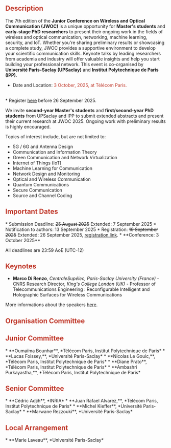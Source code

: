 <!-- ## Description -->
<h2 style="color:#c0392b;">Description</h2>

The 7th edition of the **Junior Conference on Wireless and Optical Communication (JWOC)** is a unique opportunity for **Master's students** and **early-stage PhD researchers** to present their ongoing work in the fields of wireless and optical communication, networking, machine learning, security, and IoT. Whether you're sharing preliminary results or showcasing a complete study, JWOC provides a supportive environment to develop your scientific communication skills. Keynote talks by leading researchers from academia and industry will offer valuable insights and help you start building your professional network. This event is co-organised by **Université Paris-Saclay (UPSaclay)** and **Institut Polytechnique de Paris (IPP)**. <br>


* Date and Location: <span style="color:#c0392b;">3 October, 2025, at Télécom Paris.</span>
<br>
* Register <a href="https://admin-sphinx.universite-paris-saclay.fr/v4/s/gdoe1t">here</a> before 26 September 2025.
<br>


We invite **second-year Master's students** and **first/second-year PhD students** from UPSaclay and IPP to submit extended abstracts and present their current research at JWOC 2025. Ongoing work with preliminary results is highly encouraged. <br>

Topics of interest include, but are not limited to:
* 5G / 6G and Antenna Design
* Communication and Information Theory
* Green Communication and Network Virtualization
* Internet of Things (IoT)
* Machine Learning for Communication
* Network Design and Monitoring
* Optical and Wireless Communication
* Quantum Communications
* Secure Communication
* Source and Channel Coding


<!-- ## Important Dates -->
<h2 style="color:#c0392b;">Important Dates</h2>
* Submission Deadline: <s> 25 August 2025</s> Extended: 7 September 2025
* Notification to authors: 13 September 2025
* Registration: <s>19 September 2025</s> Extended: 26 September 2025, <a href="https://admin-sphinx.universite-paris-saclay.fr/v4/s/gdoe1t">registration link</a>.
* **Conference: 3 October 2025**

All deadlines are 23:59 AoE (UTC-12)

<!-- ## Keynotes -->
<h2 style="color:#c0392b;">Keynotes</h2>

* **Marco Di Renzo**, *CentraleSupélec, Paris-Saclay University (France)* - CNRS Research Director, *King's College London (UK)* - Professor of Telecommunications Engineering : Reconfigurable Intelligent and Holographic Surfaces for Wireless Communications <br>

More informations about the speakers [here](https://jwoc-2025.github.io/speakers).

<!-- ## Organization Committee -->
<h2 style="color:#c0392b;">Organisation Committee</h2>
<!-- ### Junior Committee -->
<h2 style="color:#c0392b;">Junior Committee</h2>
* **Oumaïma Bounhar**, *Télécom Paris, Institut Polytechnique de Paris*
* **Lucas Foissey,**, *Université Paris-Saclay*
* **Nicolas Le Gouic,**, *Télécom Paris, Institut Polytechnique de Paris*
* **Diane Prato**, *Télécom Paris, Institut Polytechnique de Paris*
* **Ambashri Purkayastha,**, *Télécom Paris, Institut Polytechnique de Paris*
<!-- ### Senior Committee  -->
<h2 style="color:#c0392b;">Senior Committee</h2>
* **Cédric Adjih**, *INRIA*
* **Juan Rafael Alvarez,**, *Télécom Paris, Institut Polytechnique de Paris*
* **Michel Kieffer**, *Université Paris-Saclay*
* **Marwane Rezzouki**, *Université Paris-Saclay*
<!-- ### Local Arrangement -->
<h2 style="color:#c0392b;">Local Arrangement</h2>
* **Marie Laveau**, *Université Paris-Saclay*
